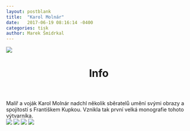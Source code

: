 ```yaml
---
layout: postblank
title:  "Karol Molnár"
date:   2017-06-19 08:16:14 -0400
categories: tisk
author: Marek Šmidrkal
---
```

<img src="http://mareksmidrkal.cz/media/img/orig/molnar/01.jpg">

<div>
  <div class="grid">
    <header class="post-header">
      <h1 class="post-title" itemprop="name headline">Info</h1>
    </header>
  </div>
  <div class="grid">
    Malíř a voják Karol Molnár nadchl několik sběratelů umění svými obrazy a spojitostí s Františkem Kupkou. Vznikla tak první velká monografie tohoto výtvarníka.
  </div>
<div>

<img src="http://mareksmidrkal.cz/media/img/orig/molnar/02.jpg">
<img src="http://mareksmidrkal.cz/media/img/orig/molnar/03.jpg">
<img src="http://mareksmidrkal.cz/media/img/orig/molnar/04.jpg">
<img src="http://mareksmidrkal.cz/media/img/orig/molnar/05.jpg">
